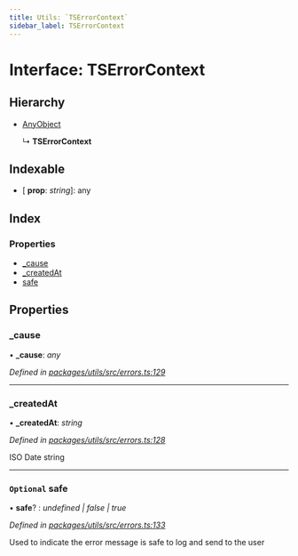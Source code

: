 ```yaml
---
title: Utils: `TSErrorContext`
sidebar_label: TSErrorContext
---
```


# Interface: TSErrorContext

## Hierarchy

* [AnyObject](anyobject.md)

  ↳ **TSErrorContext**

## Indexable

* \[ **prop**: *string*\]: any

## Index

### Properties

* [_cause](tserrorcontext.md#_cause)
* [_createdAt](tserrorcontext.md#_createdat)
* [safe](tserrorcontext.md#optional-safe)

## Properties

###  _cause

• **_cause**: *any*

*Defined in [packages/utils/src/errors.ts:129](https://github.com/terascope/teraslice/blob/653cf7530/packages/utils/src/errors.ts#L129)*

___

###  _createdAt

• **_createdAt**: *string*

*Defined in [packages/utils/src/errors.ts:128](https://github.com/terascope/teraslice/blob/653cf7530/packages/utils/src/errors.ts#L128)*

ISO Date string

___

### `Optional` safe

• **safe**? : *undefined | false | true*

*Defined in [packages/utils/src/errors.ts:133](https://github.com/terascope/teraslice/blob/653cf7530/packages/utils/src/errors.ts#L133)*

Used to indicate the error message is safe to log and send to the user
